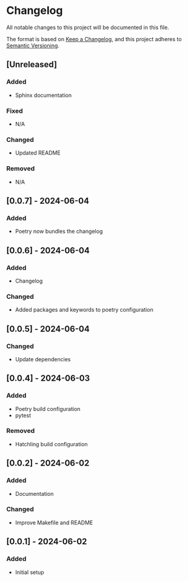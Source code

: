 # Changelog

All notable changes to this project will be documented in this file.

The format is based on [Keep a Changelog](https://keepachangelog.com/en/1.0.0/),
and this project adheres to [Semantic Versioning](https://semver.org/spec/v2.0.0.html).

## [Unreleased]

### Added

- Sphinx documentation

### Fixed

- N/A

### Changed

- Updated README

### Removed

- N/A

## [0.0.7] - 2024-06-04

### Added

- Poetry now bundles the changelog

## [0.0.6] - 2024-06-04

### Added

- Changelog

### Changed

- Added packages and keywords to poetry configuration

## [0.0.5] - 2024-06-04

### Changed

- Update dependencies

## [0.0.4] - 2024-06-03

### Added

- Poetry build configuration
- pytest

### Removed

- Hatchling build configuration

## [0.0.2] - 2024-06-02

### Added

- Documentation

### Changed

- Improve Makefile and README

## [0.0.1] - 2024-06-02

### Added

- Initial setup
